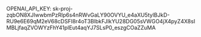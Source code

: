 OPENAI_API_KEY: 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
